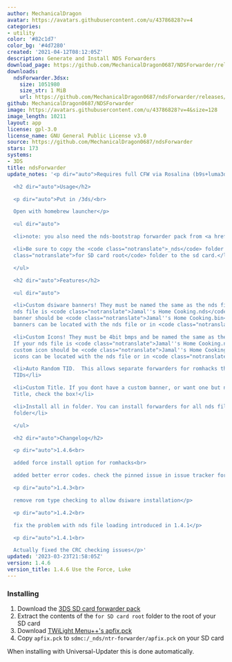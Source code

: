 ```yaml
---
author: MechanicalDragon
avatar: https://avatars.githubusercontent.com/u/43786828?v=4
categories:
- utility
color: '#82c1d7'
color_bg: '#4d7280'
created: '2021-04-12T08:12:05Z'
description: Generate and Install NDS Forwarders
download_page: https://github.com/MechanicalDragon0687/NDSForwarder/releases
downloads:
  ndsForwarder.3dsx:
    size: 1051980
    size_str: 1 MiB
    url: https://github.com/MechanicalDragon0687/ndsForwarder/releases/download/1.4.6/ndsForwarder.3dsx
github: MechanicalDragon0687/NDSForwarder
image: https://avatars.githubusercontent.com/u/43786828?v=4&size=128
image_length: 10211
layout: app
license: gpl-3.0
license_name: GNU General Public License v3.0
source: https://github.com/MechanicalDragon0687/ndsForwarder
stars: 173
systems:
- 3DS
title: ndsForwarder
update_notes: '<p dir="auto">Requires full CFW via Rosalina (b9s+luma3ds)</p>

  <h2 dir="auto">Usage</h2>

  <p dir="auto">Put in /3ds/<br>

  Open with homebrew launcher</p>

  <ul dir="auto">

  <li>note: you also need the nds-bootstrap forwarder pack from <a href="https://github.com/RocketRobz/NTR_Forwarder/releases">here</a>.</li>

  <li>Be sure to copy the <code class="notranslate">_nds</code> folder from the <code
  class="notranslate">for SD card root</code> folder to the sd card.</li>

  </ul>

  <h2 dir="auto">Features</h2>

  <ul dir="auto">

  <li>Custom dsiware banners! They must be named the same as the nds file. If your
  nds file is <code class="notranslate">Jamal''s Home Cooking.nds</code> your custom
  banner should be <code class="notranslate">Jamal''s Home Cooking.bin</code>.  Custom
  banners can be located with the nds file or in <code class="notranslate">/3ds/forwarder/banners/</code></li>

  <li>Custom Icons! They must be 4bit bmps and be named the same as the nds file.
  If your nds file is <code class="notranslate">Jamal''s Home Cooking.nds</code> your
  custom icon should be <code class="notranslate">Jamal''s Home Cooking.bmp</code>.  Custom
  icons can be located with the nds file or in <code class="notranslate">/3ds/forwarder/icons/</code></li>

  <li>Auto Random TID.  This allows separate forwarders for romhacks that dont change
  TIDs</li>

  <li>Custom Title. If you dont have a custom banner, or want one but need a different
  Title, check the box!</li>

  <li>Install all in folder. You can install forwarders for all nds files in any given
  folder</li>

  </ul>

  <h2 dir="auto">Changelog</h2>

  <p dir="auto">1.4.6<br>

  added force install option for romhacks<br>

  added better error codes. check the pinned issue in issue tracker for details</p>

  <p dir="auto">1.4.3<br>

  remove rom type checking to allow dsiware installation</p>

  <p dir="auto">1.4.2<br>

  fix the problem with nds file loading introduced in 1.4.1</p>

  <p dir="auto">1.4.1<br>

  Actually fixed the CRC checking issues</p>'
updated: '2023-03-23T21:58:05Z'
version: 1.4.6
version_title: 1.4.6 Use the Force, Luke
---
```

### Installing
1. Download the [3DS SD card forwarder pack](https://github.com/RocketRobz/NTR_Forwarder/releases/latest/download/DS.Game.Forwarder.pack.nds-bootstrap.7z)
1. Extract the contents of the `for SD card root` folder to the root of your SD card
1. Download [TWiLight Menu++'s apfix.pck](https://github.com/taserbolt/APFix-and-Widescreen-TWL/raw/main/apfix.pck)
1. Copy `apfix.pck` to `sdmc:/_nds/ntr-forwarder/apfix.pck` on your SD card

When installing with Universal-Updater this is done automatically.